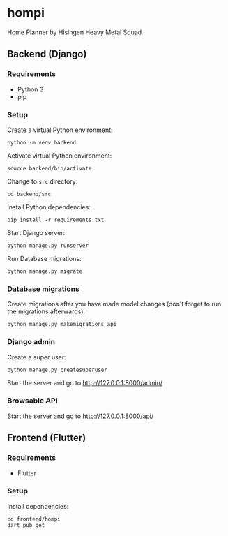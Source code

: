 # hompi
Home Planner by Hisingen Heavy Metal Squad

## Backend (Django)
### Requirements
* Python 3
* pip

### Setup

Create a virtual Python environment:

    python -m venv backend

Activate virtual Python environment:

    source backend/bin/activate

Change to `src` directory:

    cd backend/src

Install Python dependencies:

    pip install -r requirements.txt

Start Django server:

    python manage.py runserver

Run Database migrations:

    python manage.py migrate

### Database migrations

Create migrations after you have made model changes (don't forget to run the migrations afterwards):

    python manage.py makemigrations api

### Django admin

Create a super user:

    python manage.py createsuperuser

Start the server and go to http://127.0.0.1:8000/admin/

### Browsable API
Start the server and go to http://127.0.0.1:8000/api/

## Frontend (Flutter)

### Requirements

* Flutter
### Setup

Install dependencies:

    cd frontend/hompi
    dart pub get

